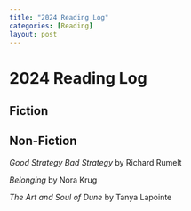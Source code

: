 ```yaml
---
title: "2024 Reading Log"
categories: [Reading]
layout: post
---
```

# 2024 Reading Log

## Fiction


## Non-Fiction
_Good Strategy Bad Strategy_ by Richard Rumelt

_Belonging_ by Nora Krug

_The Art and Soul of Dune_ by Tanya Lapointe
